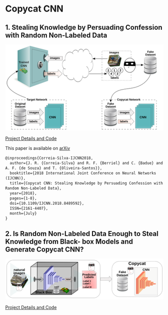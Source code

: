 # Copycat CNN

## 1. Stealing Knowledge by Persuading Confession with Random Non-Labeled Data

![Copycat](Copycat_CNN/copycat.svg)

[Project Details and Code](Copycat_CNN/)

This paper is available on [arXiv](https://arxiv.org/abs/1806.05476)

    @inproceedings{Correia-Silva-IJCNN2018,
      author={J. R. {Correia-Silva} and R. F. {Berriel} and C. {Badue} and A. F. {de Souza} and T. {Oliveira-Santos}},
      booktitle={2018 International Joint Conference on Neural Networks (IJCNN)},
      title={Copycat CNN: Stealing Knowledge by Persuading Confession with Random Non-Labeled Data},
      year={2018},
      pages={1-8},
      doi={10.1109/IJCNN.2018.8489592},
      ISSN={2161-4407},
      month={July}
    }

## 2. Is Random Non-Labeled Data Enough to Steal Knowledge from Black- box Models and Generate Copycat CNN?

![Copycat2](Copycat_CNN-Expansion/copycat.svg)

[Project Details and Code](Copycat_CNN-Expansion/)
